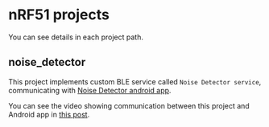 # nRF51 projects

You can see details in each project path.

## noise_detector

This project implements custom BLE service called `Noise Detector service`, communicating with [Noise Detector android app](https://github.com/JoonDong2/Android/tree/master/NoiseDetector).

You can see the video showing communication between this project and Android app in [this post](http://joondong.tistory.com/28?category=651762).